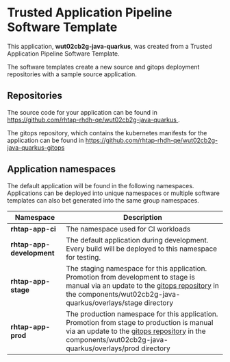 # Trusted Application Pipeline Software Template

This application, **wut02cb2g-java-quarkus**, was created from a Trusted Application Pipeline Software Template.

The software templates create a new source and gitops deployment repositories with a sample source application. 

## Repositories

The source code for your application can be found in [https://github.com/rhtap-rhdh-qe/wut02cb2g-java-quarkus ](https://github.com/rhtap-rhdh-qe/wut02cb2g-java-quarkus ).
 
The gitops repository, which contains the kubernetes manifests for the application can be found in 
[https://github.com/rhtap-rhdh-qe/wut02cb2g-java-quarkus-gitops ](https://github.com/rhtap-rhdh-qe/wut02cb2g-java-quarkus-gitops ) 

## Application namespaces 

The default application will be found in the following namespaces. Applications can be deployed into unique namespaces or multiple software templates can also bet generated into the same group namespaces.  

|  Namespace   |  Description   |  
| -------- | -------- |
| **rhtap-app-ci** | The namespace used for CI workloads |
| **rhtap-app-development** | The default application during development. Every build will be deployed to this namespace for testing. |
| **rhtap-app-stage** | The staging namespace for this application. Promotion from development to stage is manual via an update to the [gitops repository](https://github.com/rhtap-rhdh-qe/wut02cb2g-java-quarkus-gitops ) in the components/wut02cb2g-java-quarkus/overlays/stage directory |
| **rhtap-app-prod** | The production namespace for this application. Promotion from stage to production is manual via an update to the [gitops repository](https://github.com/rhtap-rhdh-qe/wut02cb2g-java-quarkus-gitops ) in the components/wut02cb2g-java-quarkus/overlays/prod directory |